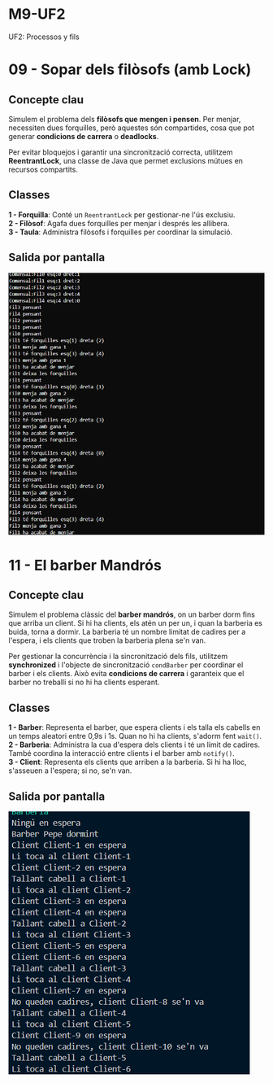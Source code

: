 # M9-UF2
UF2: Processos y fils


# 09 - Sopar dels filòsofs (amb Lock)

## Concepte clau  
Simulem el problema dels **filòsofs que mengen i pensen**. Per menjar, necessiten dues forquilles, però aquestes són compartides, cosa que pot generar **condicions de carrera** o **deadlocks**.  

Per evitar bloquejos i garantir una sincronització correcta, utilitzem **ReentrantLock**, una classe de Java que permet exclusions mútues en recursos compartits.  

## Classes  

 **1 - Forquilla**: Conté un `ReentrantLock` per gestionar-ne l'ús exclusiu.  
 **2 - Filòsof**: Agafa dues forquilles per menjar i després les allibera.  
 **3 - Taula**: Administra filòsofs i forquilles per coordinar la simulació.

## Salida por pantalla
![Captura](img/salidaPantalla09-FilosofsLock.png)


# 11 - El barber Mandrós

## Concepte clau  
Simulem el problema clàssic del **barber mandrós**, on un barber dorm fins que arriba un client. Si hi ha clients, els atén un per un, i quan la barberia es buida, torna a dormir. La barberia té un nombre limitat de cadires per a l'espera, i els clients que troben la barberia plena se'n van.  

Per gestionar la concurrència i la sincronització dels fils, utilitzem **synchronized** i l'objecte de sincronització `condBarber` per coordinar el barber i els clients. Això evita **condicions de carrera** i garanteix que el barber no treballi si no hi ha clients esperant.

## Classes  

 **1 - Barber**: Representa el barber, que espera clients i els talla els cabells en un temps aleatori entre 0,9s i 1s. Quan no hi ha clients, s'adorm fent `wait()`.  
 **2 - Barberia**: Administra la cua d'espera dels clients i té un límit de cadires. També coordina la interacció entre clients i el barber amb `notify()`.  
 **3 - Client**: Representa els clients que arriben a la barberia. Si hi ha lloc, s'asseuen a l'espera; si no, se'n van.  

## Salida por pantalla
![Captura](img/salidaPantalla11-BarberMandros.png)

